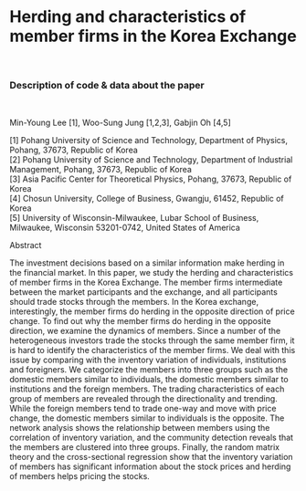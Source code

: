 # Herding and characteristics of member firms in the Korea Exchange
<br>

### Description of code & data about the paper

<br>

Min-Young Lee [1], Woo-Sung Jung [1,2,3], Gabjin Oh [4,5]

[1] Pohang University of Science and Technology, Department of Physics, Pohang, 37673, Republic of Korea<br>
[2] Pohang University of Science and Technology, Department of Industrial Management, Pohang, 37673, Republic of Korea<br>
[3] Asia Pacific Center for Theoretical Physics, Pohang, 37673, Republic of Korea<br>
[4] Chosun University, College of Business, Gwangju, 61452, Republic of Korea<br>
[5] University of Wisconsin-Milwaukee, Lubar School of Business, Milwaukee, Wisconsin 53201-0742, United States of America
<br>

Abstract

The investment decisions based on a similar information make herding in the financial market. In this paper, we study the herding and characteristics of member firms in the Korea Exchange. The member firms intermediate between the market participants and the exchange, and all participants should trade stocks through the members. In the Korea exchange, interestingly, the member firms do herding in the opposite direction of price change. To find out why the member firms do herding in the opposite direction, we examine the dynamics of members. Since a number of the heterogeneous investors trade the stocks through the same member firm, it is hard to identify the characteristics of the member firms. We deal with this issue by comparing with the inventory variation of individuals, institutions and foreigners. We categorize the members into three groups such as the domestic members similar to individuals, the domestic members similar to institutions and the foreign members. The trading characteristics of each group of members are revealed through the directionality and trending. While the foreign members tend to trade one-way and move with price change, the domestic members similar to individuals is the opposite. The network analysis shows the relationship between members using the correlation of inventory variation, and the community detection reveals that the members are clustered into three groups. Finally, the random matrix theory and the cross-sectional regression show that the inventory variation of members has significant information about the stock prices and herding of members helps pricing the stocks.
